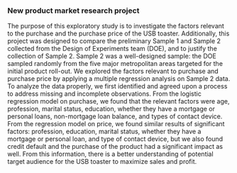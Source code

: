 ### New product market research project

The purpose of this exploratory study is to investigate the factors relevant to the purchase and the purchase price of the USB toaster. Additionally, this project was designed to compare the preliminary Sample 1 and Sample 2 collected from the Design of Experiments team (DOE), and to justify the collection of Sample 2. Sample 2 was a well-designed sample: the DOE sampled randomly from the five major metropolitan areas targeted for the initial product roll-out. We explored the factors relevant to purchase and purchase price by applying a multiple regression analysis on Sample 2 data. To analyze the data properly, we first identified and agreed upon a process to address missing and incomplete observations. From the logistic regression model on purchase, we found that the relevant factors were age, profession, marital status, education, whether they have a mortgage or personal loans, non-mortgage loan balance, and types of contact device. From the regression model on price, we found similar results of significant factors: profession, education, marital status, whether they have a mortgage or personal loan, and type of contact device, but we also found credit default and the purchase of the product had a significant impact as well. From this information, there is a better understanding of potential target audience for the USB toaster to maximize sales and profit. 
